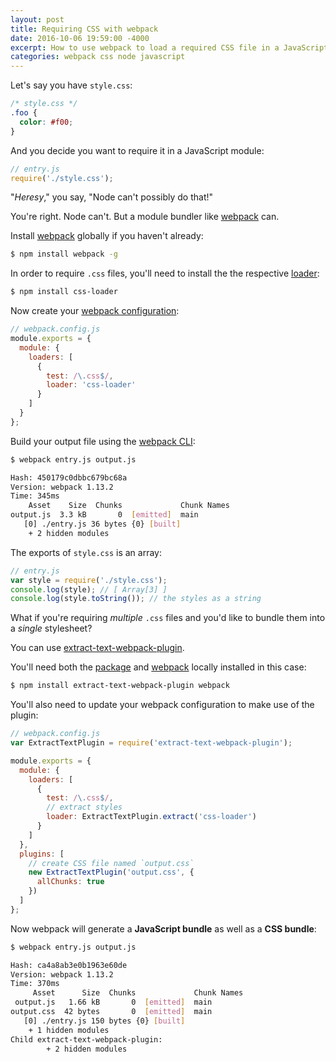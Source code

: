 ```yaml
---
layout: post
title: Requiring CSS with webpack
date: 2016-10-06 19:59:00 -4000
excerpt: How to use webpack to load a required CSS file in a JavaScript module.
categories: webpack css node javascript
---
```


Let's say you have `style.css`:

```css
/* style.css */
.foo {
  color: #f00;
}
```

And you decide you want to require it in a JavaScript module:

```js
// entry.js
require('./style.css');
```

"_Heresy_," you say, "Node can't possibly do that!"

You're right. Node can't. But a module bundler like [webpack](https://webpack.github.io) can.

Install [webpack](https://www.npmjs.com/package/webpack) globally if you haven't already:

```sh
$ npm install webpack -g
```

In order to require `.css` files, you'll need to install the the respective [loader](https://github.com/webpack/css-loader):

```sh
$ npm install css-loader
```

Now create your [webpack configuration](https://webpack.github.io/docs/configuration.html):

```js
// webpack.config.js
module.exports = {
  module: {
    loaders: [
      {
        test: /\.css$/,
        loader: 'css-loader'
      }
    ]
  }
};
```

Build your output file using the [webpack CLI](https://github.com/webpack/docs/wiki/cli):

```sh
$ webpack entry.js output.js

Hash: 450179c0dbbc679bc68a
Version: webpack 1.13.2
Time: 345ms
    Asset    Size  Chunks             Chunk Names
output.js  3.3 kB       0  [emitted]  main
   [0] ./entry.js 36 bytes {0} [built]
    + 2 hidden modules
```

The exports of `style.css` is an array:

```js
// entry.js
var style = require('./style.css');
console.log(style); // [ Array[3] ]
console.log(style.toString()); // the styles as a string
```

What if you're requiring _multiple_ `.css` files and you'd like to bundle them into a _single_ stylesheet?

You can use [extract-text-webpack-plugin](https://github.com/webpack/extract-text-webpack-plugin).

You'll need both the [package](https://www.npmjs.com/package/extract-text-webpack-plugin) and [webpack](https://www.npmjs.com/package/webpack) locally installed in this case:

```sh
$ npm install extract-text-webpack-plugin webpack
```

You'll also need to update your webpack configuration to make use of the plugin:

```js
// webpack.config.js
var ExtractTextPlugin = require('extract-text-webpack-plugin');

module.exports = {
  module: {
    loaders: [
      {
        test: /\.css$/,
        // extract styles
        loader: ExtractTextPlugin.extract('css-loader')
      }
    ]
  },
  plugins: [
    // create CSS file named `output.css`
    new ExtractTextPlugin('output.css', {
      allChunks: true
    })
  ]
};
```

Now webpack will generate a **JavaScript bundle** as well as a **CSS bundle**:

```sh
$ webpack entry.js output.js

Hash: ca4a8ab3e0b1963e60de
Version: webpack 1.13.2
Time: 370ms
     Asset      Size  Chunks             Chunk Names
 output.js   1.66 kB       0  [emitted]  main
output.css  42 bytes       0  [emitted]  main
   [0] ./entry.js 150 bytes {0} [built]
    + 1 hidden modules
Child extract-text-webpack-plugin:
        + 2 hidden modules
```
